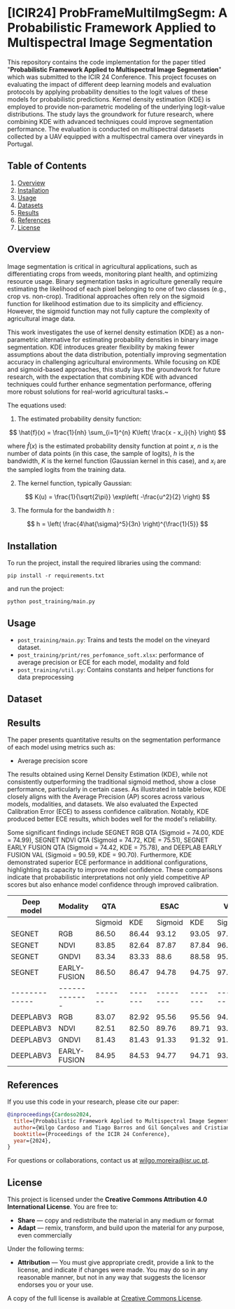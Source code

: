# [ICIR24] ProbFrameMultiImgSegm: A Probabilistic Framework Applied to Multispectral Image Segmentation

This repository contains the code implementation for the paper titled "**Probabilistic Framework Applied to Multispectral Image Segmentation**" which was submitted to the ICIR 24 Conference. This project focuses on evaluating the impact of different deep learning models and evaluation protocols by applying probability densities to the logit values of these models for probabilistic predictions. Kernel density estimation (KDE) is employed to provide non-parametric modeling of the underlying logit-value distributions. The study lays the groundwork for future research, where combining KDE with advanced techniques could improve segmentation performance. The evaluation is conducted on multispectral datasets collected by a UAV equipped with a multispectral camera over vineyards in Portugal.

## Table of Contents
1. [Overview](#overview)
2. [Installation](#installation)
3. [Usage](#usage)
4. [Datasets](#datasets)
5. [Results](#results)
6. [References](#references)
7. [License](#license)

## Overview

Image segmentation is critical in agricultural applications, such as differentiating crops from weeds, monitoring plant health, and optimizing resource usage. Binary segmentation tasks in agriculture generally require estimating the likelihood of each pixel belonging to one of two classes (e.g., crop vs. non-crop). Traditional approaches often rely on the sigmoid function for likelihood estimation due to its simplicity and efficiency. However, the sigmoid function may not fully capture the complexity of agricultural image data.

This work investigates the use of kernel density estimation (KDE) as a non-parametric alternative for estimating probability densities in binary image segmentation. KDE introduces greater flexibility by making fewer assumptions about the data distribution, potentially improving segmentation accuracy in challenging agricultural environments. While focusing on KDE and sigmoid-based approaches, this study lays the groundwork for future research, with the expectation that combining KDE with advanced techniques could further enhance segmentation performance, offering more robust solutions for real-world agricultural tasks.~

The equations used:

1. The estimated probability density function:

$$
\hat{f}(x) = \frac{1}{nh} \sum_{i=1}^{n} K\left( \frac{x - x_i}{h} \right)
$$

where $\hat{f}(x)$ is the estimated probability density function at point $x$, $n$ is the number of data points (in this case, the sample of logits), $h$ is the bandwidth, $K$ is the kernel function (Gaussian kernel in this case), and $x_i$ are the sampled logits from the training data.

2. The kernel function, typically Gaussian:

$$
K(u) = \frac{1}{\sqrt{2\pi}} \exp\left( -\frac{u^2}{2} \right)
$$

3. The formula for the bandwidth $h$ :

$$
h = \left( \frac{4\hat{\sigma}^5}{3n} \right)^{\frac{1}{5}}
$$


## Installation
To run the project, install the required libraries using the command:


```
pip install -r requirements.txt 
````

and run the project:

```
python post_training/main.py 
````

## Usage
- `post_training/main.py`: Trains and tests the model on the vineyard dataset.
- `post_training/print/res_perfomance_soft.xlsx`: performance of average precision or ECE for each model, modality and fold
- `post_training/util.py`: Contains constants and helper functions for data preprocessing 

## Dataset



## Results

The paper presents quantitative results on the segmentation performance of each model using metrics such as:

- Average precision score

The results obtained using Kernel Density Estimation (KDE), while not consistently outperforming the traditional sigmoid method, show a close performance, particularly in certain cases. As illustrated in table below, KDE closely aligns with the Average Precision (AP) scores across various models, modalities, and datasets. We also evaluated the Expected Calibration Error (ECE) to assess confidence calibration. Notably, KDE produced better ECE results, which bodes well for the model's reliability.

Some significant findings include SEGNET RGB QTA (Sigmoid = 74.00, KDE = 74.99), SEGNET NDVI QTA (Sigmoid = 74.72, KDE = 75.51), SEGNET EARLY FUSION QTA (Sigmoid = 74.42, KDE = 75.78), and DEEPLAB EARLY FUSION VAL (Sigmoid = 90.59, KDE = 90.70). Furthermore, KDE demonstrated superior ECE performance in additional configurations, highlighting its capacity to improve model confidence. These comparisons indicate that probabilistic interpretations not only yield competitive AP scores but also enhance model confidence through improved calibration.

| Deep model | Modality | QTA |  | ESAC |  | VAL |  |
|------------|----------|-----|-----|------|-----|-----|-----|
|  |  | Sigmoid | KDE | Sigmoid | KDE | Sigmoid | KDE |
| SEGNET | RGB | 86.50 | 86.44 | 93.12 | 93.05 | 97.13 | 96.16 |
| SEGNET | NDVI | 83.85 | 82.64 | 87.87 | 87.84 | 96.72 | 96.14 |
| SEGNET | GNDVI | 83.34 | 83.33 | 88.6 | 88.58 | 95.96 | 95.49 |
| SEGNET | EARLY-FUSION | 86.50 | 86.47 | 94.78 | 94.75 | 97.27 | 95.58 |
|-------------|-------------|-------|-------|--------|-------|-------|-------|
| DEEPLABV3 | RGB | 83.07 | 82.92 | 95.56 | 95.56 | 94.49 | 93.69 |
| DEEPLABV3 | NDVI | 82.51 | 82.50 | 89.76 | 89.71 | 93.27 | 93.20 |
| DEEPLABV3 | GNDVI | 81.43 | 81.43 | 91.33 | 91.32 | 91.52 | 91.39 |
| DEEPLABV3 | EARLY-FUSION | 84.95 | 84.53 | 94.77 | 94.71 | 93.46 | 93.06 |

## References

If you use this code in your research, please cite our paper:

```bibtex
@inproceedings{Cardoso2024,
  title={Probabilistic Framework Applied to Multispectral Image Segmentation},
  author={Wilgo Cardoso and Tiago Barros and Gil Gonçalves and Cristiano Premebida},
  booktitle={Proceedings of the ICIR 24 Conference},
  year={2024},
}
```
For questions or collaborations, contact us at wilgo.moreira@isr.uc.pt.

## License

This project is licensed under the **Creative Commons Attribution 4.0 International License**. You are free to:

- **Share** — copy and redistribute the material in any medium or format
- **Adapt** — remix, transform, and build upon the material for any purpose, even commercially

Under the following terms:

- **Attribution** — You must give appropriate credit, provide a link to the license, and indicate if changes were made. You may do so in any reasonable manner, but not in any way that suggests the licensor endorses you or your use.

A copy of the full license is available at [Creative Commons License](https://creativecommons.org/licenses/by/4.0/).